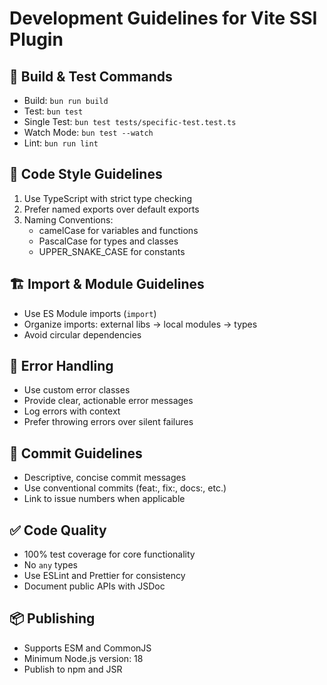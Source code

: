 # Development Guidelines for Vite SSI Plugin

## 🔧 Build & Test Commands

- Build: `bun run build`
- Test: `bun test`
- Single Test: `bun test tests/specific-test.test.ts`
- Watch Mode: `bun test --watch`
- Lint: `bun run lint`

## 🧩 Code Style Guidelines

1. Use TypeScript with strict type checking
2. Prefer named exports over default exports
3. Naming Conventions:
   - camelCase for variables and functions
   - PascalCase for types and classes
   - UPPER_SNAKE_CASE for constants

## 🏗️ Import & Module Guidelines

- Use ES Module imports (`import`)
- Organize imports: external libs → local modules → types
- Avoid circular dependencies

## 🚨 Error Handling

- Use custom error classes
- Provide clear, actionable error messages
- Log errors with context
- Prefer throwing errors over silent failures

## 📝 Commit Guidelines

- Descriptive, concise commit messages
- Use conventional commits (feat:, fix:, docs:, etc.)
- Link to issue numbers when applicable

## ✅ Code Quality

- 100% test coverage for core functionality
- No `any` types
- Use ESLint and Prettier for consistency
- Document public APIs with JSDoc

## 📦 Publishing

- Supports ESM and CommonJS
- Minimum Node.js version: 18
- Publish to npm and JSR
